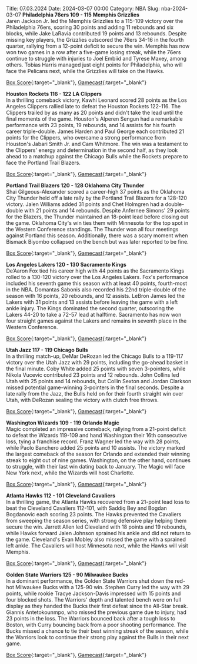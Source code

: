 Title: 07.03.2024
Date: 2024-03-07 00:00
Category: NBA 
Slug: nba-2024-03-07 
**Philadelphia 76ers 109 - 115 Memphis Grizzlies**  
Jaren Jackson Jr. led the Memphis Grizzlies to a 115-109 victory over the Philadelphia 76ers, scoring 30 points and adding 11 rebounds and six blocks, while Jake LaRavia contributed 19 points and 13 rebounds. Despite missing key players, the Grizzlies outscored the 76ers 34-16 in the fourth quarter, rallying from a 12-point deficit to secure the win. Memphis has now won two games in a row after a five-game losing streak, while the 76ers continue to struggle with injuries to Joel Embiid and Tyrese Maxey, among others. Tobias Harris managed just eight points for Philadelphia, who will face the Pelicans next, while the Grizzlies will take on the Hawks. 

[Box Score](https://www.nba.com/game/mem-vs-phi-0022300896/box-score){:target="_blank"}, [Gamecast](https://www.nba.com/game/mem-vs-phi-0022300896){:target="_blank"}<br>

**Houston Rockets 116 - 122 LA Clippers**  
In a thrilling comeback victory, Kawhi Leonard scored 28 points as the Los Angeles Clippers rallied late to defeat the Houston Rockets 122-116. The Clippers trailed by as many as 20 points and didn't take the lead until the final moments of the game. Houston's Alperen Sengun had a remarkable performance with 23 points, 19 rebounds, and 14 assists for his fourth career triple-double. James Harden and Paul George each contributed 21 points for the Clippers, who overcame a strong performance from Houston's Jabari Smith Jr. and Cam Whitmore. The win was a testament to the Clippers' energy and determination in the second half, as they look ahead to a matchup against the Chicago Bulls while the Rockets prepare to face the Portland Trail Blazers. 

[Box Score](https://www.nba.com/game/lac-vs-hou-0022300897/box-score){:target="_blank"}, [Gamecast](https://www.nba.com/game/lac-vs-hou-0022300897){:target="_blank"}<br>

**Portland Trail Blazers 120 - 128 Oklahoma City Thunder**  
Shai Gilgeous-Alexander scored a career-high 37 points as the Oklahoma City Thunder held off a late rally by the Portland Trail Blazers for a 128-120 victory. Jalen Williams added 31 points and Chet Holmgren had a double-double with 21 points and 14 rebounds. Despite Anfernee Simons' 29 points for the Blazers, the Thunder maintained an 18-point lead before closing out the game. Oklahoma City's win ties them with Minnesota for the top spot in the Western Conference standings. The Thunder won all four meetings against Portland this season. Additionally, there was a scary moment when Bismack Biyombo collapsed on the bench but was later reported to be fine. 

[Box Score](https://www.nba.com/game/okc-vs-por-0022300900/box-score){:target="_blank"}, [Gamecast](https://www.nba.com/game/okc-vs-por-0022300900){:target="_blank"}<br>

**Los Angeles Lakers 120 - 130 Sacramento Kings**  
De’Aaron Fox tied his career high with 44 points as the Sacramento Kings rolled to a 130-120 victory over the Los Angeles Lakers. Fox's performance included his seventh game this season with at least 40 points, fourth-most in the NBA. Domantas Sabonis also recorded his 22nd triple-double of the season with 16 points, 20 rebounds, and 12 assists. LeBron James led the Lakers with 31 points and 13 assists before leaving the game with a left ankle injury. The Kings dominated the second quarter, outscoring the Lakers 44-20 to take a 72-57 lead at halftime. Sacramento has now won four straight games against the Lakers and remains in seventh place in the Western Conference. 

[Box Score](https://www.nba.com/game/sac-vs-lal-0022300901/box-score){:target="_blank"}, [Gamecast](https://www.nba.com/game/sac-vs-lal-0022300901){:target="_blank"}<br>

**Utah Jazz 117 - 119 Chicago Bulls**  
In a thrilling match-up, DeMar DeRozan led the Chicago Bulls to a 119-117 victory over the Utah Jazz with 29 points, including the go-ahead basket in the final minute. Coby White added 25 points with seven 3-pointers, while Nikola Vucevic contributed 23 points and 12 rebounds. John Collins led Utah with 25 points and 14 rebounds, but Collin Sexton and Jordan Clarkson missed potential game-winning 3-pointers in the final seconds. Despite a late rally from the Jazz, the Bulls held on for their fourth straight win over Utah, with DeRozan sealing the victory with clutch free throws. 

[Box Score](https://www.nba.com/game/chi-vs-uta-0022300898/box-score){:target="_blank"}, [Gamecast](https://www.nba.com/game/chi-vs-uta-0022300898){:target="_blank"}<br>

**Washington Wizards 109 - 119 Orlando Magic**  
Magic completed an impressive comeback, rallying from a 21-point deficit to defeat the Wizards 119-109 and hand Washington their 16th consecutive loss, tying a franchise record. Franz Wagner led the way with 28 points, while Paolo Banchero added 25 points and 10 assists. The victory marked the largest comeback of the season for Orlando and extended their winning streak to eight out of nine games. Washington, on the other hand, continues to struggle, with their last win dating back to January. The Magic will face New York next, while the Wizards will host Charlotte. 

[Box Score](https://www.nba.com/game/orl-vs-was-0022300894/box-score){:target="_blank"}, [Gamecast](https://www.nba.com/game/orl-vs-was-0022300894){:target="_blank"}<br>

**Atlanta Hawks 112 - 101 Cleveland Cavaliers**  
In a thrilling game, the Atlanta Hawks recovered from a 21-point lead loss to beat the Cleveland Cavaliers 112-101, with Saddiq Bey and Bogdan Bogdanovic each scoring 23 points. The Hawks prevented the Cavaliers from sweeping the season series, with strong defensive play helping them secure the win. Jarrett Allen led Cleveland with 18 points and 19 rebounds, while Hawks forward Jalen Johnson sprained his ankle and did not return to the game. Cleveland's Evan Mobley also missed the game with a sprained left ankle. The Cavaliers will host Minnesota next, while the Hawks will visit Memphis. 

[Box Score](https://www.nba.com/game/cle-vs-atl-0022300895/box-score){:target="_blank"}, [Gamecast](https://www.nba.com/game/cle-vs-atl-0022300895){:target="_blank"}<br>

**Golden State Warriors 125 - 90 Milwaukee Bucks**  
In a dominant performance, the Golden State Warriors shut down the red-hot Milwaukee Bucks with a 125-90 win. Stephen Curry led the way with 29 points, while rookie Tracye Jackson-Davis impressed with 15 points and four blocked shots. The Warriors' depth and talented bench were on full display as they handed the Bucks their first defeat since the All-Star break. Giannis Antetokounmpo, who missed the previous game due to injury, had 23 points in the loss. The Warriors bounced back after a tough loss to Boston, with Curry bouncing back from a poor shooting performance. The Bucks missed a chance to tie their best winning streak of the season, while the Warriors look to continue their strong play against the Bulls in their next game. 

[Box Score](https://www.nba.com/game/mil-vs-gsw-0022300899/box-score){:target="_blank"}, [Gamecast](https://www.nba.com/game/mil-vs-gsw-0022300899){:target="_blank"}<br>

